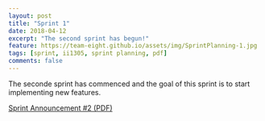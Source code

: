 ```yaml
---
layout: post
title: "Sprint 1"
date: 2018-04-12
excerpt: "The second sprint has begun!"
feature: https://team-eight.github.io/assets/img/SprintPlanning-1.jpg
tags: [sprint, ii1305, sprint planning, pdf]
comments: false
---
```


The seconde sprint has commenced and the goal of this sprint is to start implementing new features.

[Sprint Announcement #2 (PDF)](./assets/pdf/Sprint-Announcement-1.pdf)
